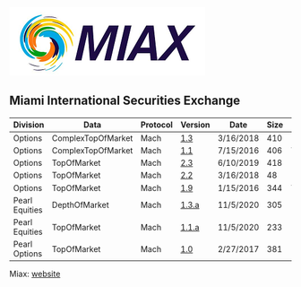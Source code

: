 [![Miax](https://github.com/Open-Markets-Initiative/Directory/blob/main/Images/Miax.png)](https://www.miaxoptions.com)


## Miami International Securities Exchange

| Division | Data | Protocol | Version | Date | Size | Testing | Specification |
| --- | --- | --- | --- | --- | --- | --- | --- |
| Options | ComplexTopOfMarket | Mach | [1.3][Miax.Options.ComplexTopOfMarket.Mach.v1.3.Structs] | 3/16/2018 | 410 | Untested | [url][Miax.Options.ComplexTopOfMarket.Mach.v1.3.Url] - [pdf][Miax.Options.ComplexTopOfMarket.Mach.v1.3.Pdf] |
| Options | ComplexTopOfMarket | Mach | [1.1][Miax.Options.ComplexTopOfMarket.Mach.v1.1.Structs] | 7/15/2016 | 406 | Verified | [url][Miax.Options.ComplexTopOfMarket.Mach.v1.1.Url] - [pdf][Miax.Options.ComplexTopOfMarket.Mach.v1.1.Pdf] |
| Options | TopOfMarket | Mach | [2.3][Miax.Options.TopOfMarket.Mach.v2.3.Structs] | 6/10/2019 | 418 | Untested | [url][Miax.Options.TopOfMarket.Mach.v2.3.Url] - [pdf][Miax.Options.TopOfMarket.Mach.v2.3.Pdf] |
| Options | TopOfMarket | Mach | [2.2][Miax.Options.TopOfMarket.Mach.v2.2.Structs] | 3/16/2018 | 48 | Untested | [url][Miax.Options.TopOfMarket.Mach.v2.2.Url] - [pdf][Miax.Options.TopOfMarket.Mach.v2.2.Pdf] |
| Options | TopOfMarket | Mach | [1.9][Miax.Options.TopOfMarket.Mach.v1.9.Structs] | 1/15/2016 | 344 | Verified | [url][Miax.Options.TopOfMarket.Mach.v1.9.Url] - [pdf][Miax.Options.TopOfMarket.Mach.v1.9.Pdf] |
| Pearl Equities | DepthOfMarket | Mach | [1.3.a][Miax.Pearl.Equities.DepthOfMarket.Mach.v1.3.a.Structs] | 11/5/2020 | 305 | Untested | [url][Miax.Pearl.Equities.DepthOfMarket.Mach.v1.3.a.Url] - [pdf][Miax.Pearl.Equities.DepthOfMarket.Mach.v1.3.a.Pdf] |
| Pearl Equities | TopOfMarket | Mach | [1.1.a][Miax.Pearl.Equities.TopOfMarket.Mach.v1.1.a.Structs] | 11/5/2020 | 233 | Untested | [url][Miax.Pearl.Equities.TopOfMarket.Mach.v1.1.a.Url] - [pdf][Miax.Pearl.Equities.TopOfMarket.Mach.v1.1.a.Pdf] |
| Pearl Options | TopOfMarket | Mach | [1.0][Miax.Pearl.Options.TopOfMarket.Mach.v1.0.Structs] | 2/27/2017 | 381 | Untested | [url][Miax.Pearl.Options.TopOfMarket.Mach.v1.0.Url] - [pdf][Miax.Pearl.Options.TopOfMarket.Mach.v1.0.Pdf] |


Miax: [website](https://www.miaxoptions.com "Go to Miami International Securities Exchange")


[Miax.Options.ComplexTopOfMarket.Mach.v1.1.Structs]: https://github.com/Open-Markets-Initiative/CSharp.Packed.Structs/blob/main/Miax/Miax.Options.ComplexTopOfMarket.Mach.v1.1.cs "Miax Options ComplexTopOfMarket Mach v1.1 C# Parsers Source File"
[Miax.Options.ComplexTopOfMarket.Mach.v1.1.Url]: https://www.miaxoptions.com/interface-specifications "Specification url"
[Miax.Options.ComplexTopOfMarket.Mach.v1.1.Pdf]: https://github.com/Open-Markets-Initiative/Directory/blob/main/Specifications/Miax/Miax.Options.ComplexTopOfMarket.Mach.v1.1.pdf "Miami International Securities Exchange 1.1 Pdf"
[Miax.Options.ComplexTopOfMarket.Mach.v1.3.Structs]: https://github.com/Open-Markets-Initiative/CSharp.Packed.Structs/blob/main/Miax/Miax.Options.ComplexTopOfMarket.Mach.v1.3.cs "Miax Options ComplexTopOfMarket Mach v1.3 C# Parsers Source File"
[Miax.Options.ComplexTopOfMarket.Mach.v1.3.Url]: https://www.miaxoptions.com/interface-specifications "Specification url"
[Miax.Options.ComplexTopOfMarket.Mach.v1.3.Pdf]: https://github.com/Open-Markets-Initiative/Directory/blob/main/Specifications/Miax/Miax.Options.ComplexTopOfMarket.Mach.v1.3.pdf "Miami International Securities Exchange 1.3 Pdf"
[Miax.Options.TopOfMarket.Mach.v1.9.Structs]: https://github.com/Open-Markets-Initiative/CSharp.Packed.Structs/blob/main/Miax/Miax.Options.TopOfMarket.Mach.v1.9.cs "Miax Options TopOfMarket Mach v1.9 C# Parsers Source File"
[Miax.Options.TopOfMarket.Mach.v1.9.Url]: https://www.miaxoptions.com/interface-specifications "Specification url"
[Miax.Options.TopOfMarket.Mach.v1.9.Pdf]: https://github.com/Open-Markets-Initiative/Directory/blob/main/Specifications/Miax/Miax.Options.TopOfMarket.Mach.v1.1.pdf "Miami International Securities Exchange 1.9 Pdf"
[Miax.Options.TopOfMarket.Mach.v2.2.Structs]: https://github.com/Open-Markets-Initiative/CSharp.Packed.Structs/blob/main/Miax/Miax.Options.TopOfMarket.Mach.v2.2.cs "Miax Options TopOfMarket Mach v2.2 C# Parsers Source File"
[Miax.Options.TopOfMarket.Mach.v2.2.Url]: https://www.miaxoptions.com/interface-specifications "Specification url"
[Miax.Options.TopOfMarket.Mach.v2.2.Pdf]: https://github.com/Open-Markets-Initiative/Directory/blob/main/Specifications/Miax/Miax.Options.TopOfMarket.Mach.v2.2.pdf "Miami International Securities Exchange 2.2 Pdf"
[Miax.Options.TopOfMarket.Mach.v2.3.Structs]: https://github.com/Open-Markets-Initiative/CSharp.Packed.Structs/blob/main/Miax/Miax.Options.TopOfMarket.Mach.v2.3.cs "Miax Options TopOfMarket Mach v2.3 C# Parsers Source File"
[Miax.Options.TopOfMarket.Mach.v2.3.Url]: https://www.miaxoptions.com/interface-specifications "Specification url"
[Miax.Options.TopOfMarket.Mach.v2.3.Pdf]: https://github.com/Open-Markets-Initiative/Directory/blob/main/Specifications/Miax/Miax.Options.TopOfMarket.Mach.v2.3.pdf "Miami International Securities Exchange 2.3 Pdf"
[Miax.Pearl.Equities.DepthOfMarket.Mach.v1.3.a.Structs]: https://github.com/Open-Markets-Initiative/CSharp.Packed.Structs/blob/main/Miax/Miax.Pearl.Equities.DepthOfMarket.Mach.v1.3.a.cs "Miax Pearl Equities DepthOfMarket Mach v1.3.a C# Parsers Source File"
[Miax.Pearl.Equities.DepthOfMarket.Mach.v1.3.a.Url]: https://www.miaxequities.com/interface-specifications/pearl-equities "Specification url"
[Miax.Pearl.Equities.DepthOfMarket.Mach.v1.3.a.Pdf]: https://github.com/Open-Markets-Initiative/Directory/blob/main/Specifications/Miax/Miax.Pearl.Equities.DepthOfMarket.Mach.v1.3.a.pdf "Miami International Securities Exchange 1.3.a Pdf"
[Miax.Pearl.Equities.TopOfMarket.Mach.v1.1.a.Structs]: https://github.com/Open-Markets-Initiative/CSharp.Packed.Structs/blob/main/Miax/Miax.Pearl.Equities.TopOfMarket.Mach.v1.1.a.cs "Miax Pearl Equities TopOfMarket Mach v1.1.a C# Parsers Source File"
[Miax.Pearl.Equities.TopOfMarket.Mach.v1.1.a.Url]: https://www.miaxequities.com/interface-specifications/pearl-equities "Specification url"
[Miax.Pearl.Equities.TopOfMarket.Mach.v1.1.a.Pdf]: https://github.com/Open-Markets-Initiative/Directory/blob/main/Specifications/Miax/Miax.Pearl.Equities.TopOfMarket.Mach.v1.1.a.Pdf "Miami International Securities Exchange 1.1.a Pdf"
[Miax.Pearl.Options.TopOfMarket.Mach.v1.0.Structs]: https://github.com/Open-Markets-Initiative/CSharp.Packed.Structs/blob/main/Miax/Miax.Pearl.Options.TopOfMarket.Mach.v1.0.cs "Miax Pearl Options TopOfMarket Mach v1.0 C# Parsers Source File"
[Miax.Pearl.Options.TopOfMarket.Mach.v1.0.Url]: https://www.miaxoptions.com/interface-specifications/pearl "Specification url"
[Miax.Pearl.Options.TopOfMarket.Mach.v1.0.Pdf]: https://github.com/Open-Markets-Initiative/Directory/blob/main/Specifications/Miax/Miax.Pearl.Options.TopOfMarket.Mach.v1.0.pdf "Miami International Securities Exchange 1.0 Pdf"
